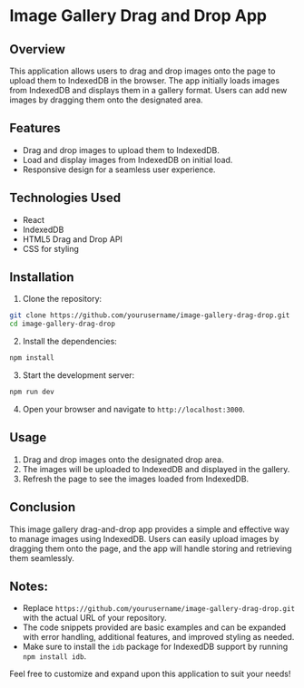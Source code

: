 # Image Gallery Drag and Drop App

## Overview

This application allows users to drag and drop images onto the page to upload them to IndexedDB in the browser. The app initially loads images from IndexedDB and displays them in a gallery format. Users can add new images by dragging them onto the designated area.

## Features

- Drag and drop images to upload them to IndexedDB.
- Load and display images from IndexedDB on initial load.
- Responsive design for a seamless user experience.

## Technologies Used

- React
- IndexedDB
- HTML5 Drag and Drop API
- CSS for styling

## Installation

1. Clone the repository:
```bash
git clone https://github.com/yourusername/image-gallery-drag-drop.git
cd image-gallery-drag-drop
```

2. Install the dependencies:
```bash
npm install
```

3. Start the development server:
```bash
npm run dev
```

4. Open your browser and navigate to `http://localhost:3000`.

## Usage

1. Drag and drop images onto the designated drop area.
2. The images will be uploaded to IndexedDB and displayed in the gallery.
3. Refresh the page to see the images loaded from IndexedDB.

## Conclusion

This image gallery drag-and-drop app provides a simple and effective way to manage images using IndexedDB. Users can easily upload images by dragging them onto the page, and the app will handle storing and retrieving them seamlessly.

## Notes:
- Replace `https://github.com/yourusername/image-gallery-drag-drop.git` with the actual URL of your repository.
- The code snippets provided are basic examples and can be expanded with error handling, additional features, and improved styling as needed.
- Make sure to install the `idb` package for IndexedDB support by running `npm install idb`.

Feel free to customize and expand upon this application to suit your needs!